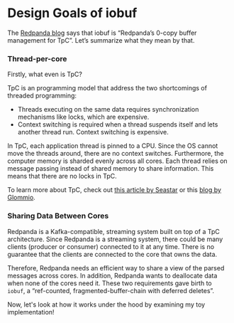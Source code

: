 # Design Goals of iobuf

The [Redpanda blog](https://redpanda.com/blog/tpc-buffers) says that iobuf is “Redpanda’s 0-copy buffer management for TpC”. Let’s summarize what they mean by that.

### Thread-per-core

Firstly, what even is TpC?

TpC is an programming model that address the two shortcomings of threaded programming:

- Threads executing on the same data requires synchronization mechanisms like locks, which are expensive.
- Context switching is required when a thread suspends itself and lets another thread run. Context switching is expensive.

In TpC, each application thread is pinned to a CPU. Since the OS cannot move the threads around, there are no context switches. Furthermore, the computer memory is sharded evenly across all cores. Each thread relies on message passing instead of shared memory to share information. This means that there are no locks in TpC.

To learn more about TpC, check out [this article by Seastar](https://seastar.io/shared-nothing/) or this [blog by Glommio](https://www.datadoghq.com/blog/engineering/introducing-glommio/).

### Sharing Data Between Cores

Redpanda is a Kafka-compatible, streaming system built on top of a TpC architecture. Since Redpanda is a streaming system, there could be many clients (producer or consumer) connected to it at any time. There is no guarantee that the clients are connected to the core that owns the data.

Therefore, Redpanda needs an efficient way to share a view of the parsed messages across cores. In addition, Redpanda wants to deallocate data when none of the cores need it. These two requirements gave birth to `iobuf`, a “ref-counted, fragmented-buffer-chain with deferred deletes”.

Now, let's look at how it works under the hood by examining my toy implementation!
